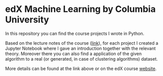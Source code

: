 # edX Machine Learning by Columbia University

In this repository you can find the course projects I wrote in Python.

Based on the lecture notes of the course ([link](http://www.columbia.edu/~jwp2128/Teaching/W4721/Spring2017/W4721Spring2017.html)), for each project I created a Jupyter Notebook where I gave an introduction together with the relevant theory. Moreover there you can also find a application of the given algorithm to a real (or generated, in case of clustering algorithms) dataset.

More details can be found at the link above or on the edX course [website](https://www.edx.org/course/machine-learning-columbiax-csmm-102x-2).
